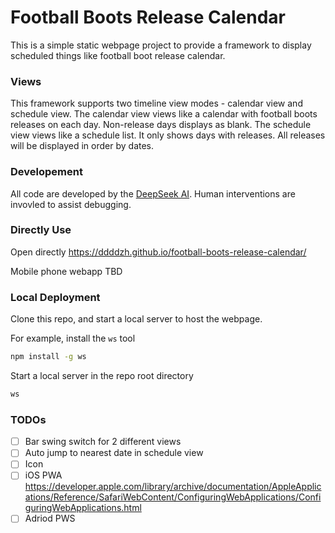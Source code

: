 # Football Boots Release Calendar

This is a simple static webpage project to provide a framework to display scheduled things like football boot release calendar.

### Views

This framework supports two timeline view modes - calendar view and schedule view.
The calendar view views like a calendar with football boots releases on each day. Non-release days displays as blank.
The schedule view views like a schedule list. It only shows days with releases. All releases will be displayed in order by dates.

### Developement

All code are developed by the [DeepSeek AI](https://github.com/deepseek-ai). Human interventions are invovled to assist debugging.

### Directly Use

Open directly https://ddddzh.github.io/football-boots-release-calendar/

Mobile phone webapp TBD

### Local Deployment

Clone this repo, and start a local server to host the webpage.

For example, install the `ws` tool

```sh
npm install -g ws
```

Start a local server in the repo root directory

```sh
ws
```
### TODOs

- [ ] Bar swing switch for 2 different views
- [ ] Auto jump to nearest date in schedule view
- [ ] Icon
- [ ] iOS PWA https://developer.apple.com/library/archive/documentation/AppleApplications/Reference/SafariWebContent/ConfiguringWebApplications/ConfiguringWebApplications.html
- [ ] Adriod PWS
